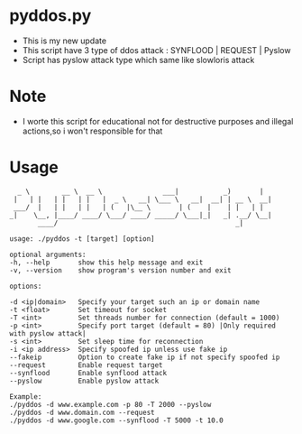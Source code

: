 # pyddos.py

* This is my new update 
* This script have 3 type of ddos attack : SYNFLOOD | REQUEST | Pyslow
* Script has pyslow attack type which same like slowloris attack

# Note
* I worte this script for educational not for destructive purposes and illegal actions,so i won't responsible for that  

# Usage
       
      _ \        __ \  __ \               ___|           _)       |   
     |   | |   | |   | |   |  _ \   __| \___ \   __|  __| | __ \  __|  
     ___/  |   | |   | |   | (   |\__ \       | (    |    | |   | |   
    _|    \__, |____/ ____/ \___/ ____/ _____/ \___|_|   _| .__/ \__|  
           ____/                                            _|         
           
    usage: ./pyddos -t [target] [option]

    optional arguments:
    -h, --help       show this help message and exit
    -v, --version    show program's version number and exit

    options:

    -d <ip|domain>   Specify your target such an ip or domain name
    -t <float>       Set timeout for socket
    -T <int>         Set threads number for connection (default = 1000)
    -p <int>         Specify port target (default = 80) |Only required with pyslow attack|           
    -s <int>         Set sleep time for reconnection                                                  
    -i <ip address>  Specify spoofed ip unless use fake ip                                            
    --fakeip         Option to create fake ip if not specify spoofed ip
    --request        Enable request target
    --synflood       Enable synflood attack
    --pyslow         Enable pyslow attack

    Example:
    ./pyddos -d www.example.com -p 80 -T 2000 --pyslow
    ./pyddos -d www.domain.com --request
    ./pyddos -d www.google.com --synflood -T 5000 -t 10.0

